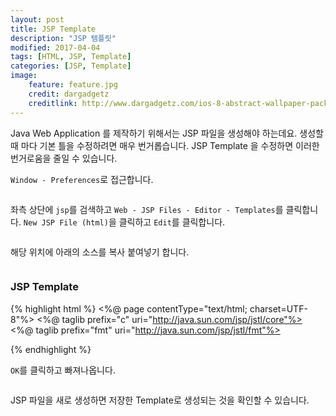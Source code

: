 ```yaml
---
layout: post
title: JSP Template
description: "JSP 템플릿"
modified: 2017-04-04
tags: [HTML, JSP, Template]
categories: [JSP, Template]
image:
    feature: feature.jpg
    credit: dargadgetz
    creditlink: http://www.dargadgetz.com/ios-8-abstract-wallpaper-pack-for-iphone-5s-5c-and-ipod-touch-retina/
---
```


Java Web Application 를 제작하기 위해서는 JSP 파일을 생성해야 하는데요.
생성할 때 마다 기본 틀을 수정하려면 매우 번거롭습니다.
JSP Template 을 수정하면 이러한 번거로움을 줄일 수 있습니다.

`Window - Preferences`로 접근합니다.
<figure>
	<a href="https://regenea8.github.io/resources/images/jsp-template/1.png"><img src="https://regenea8.github.io/resources/images/jsp-template/1.png" alt=""></a>
</figure>

좌측 상단에 `jsp`를 검색하고 `Web - JSP Files - Editor - Templates`를 클릭합니다.
`New JSP File (html)`을 클릭하고 `Edit`를 클릭합니다.
<figure>
	<a href="https://regenea8.github.io/resources/images/jsp-template/2.png"><img src="https://regenea8.github.io/resources/images/jsp-template/2.png" alt=""></a>
</figure>

해당 위치에 아래의 소스를 복사 붙여넣기 합니다.
<figure>
	<a href="https://regenea8.github.io/resources/images/jsp-template/3.png"><img src="https://regenea8.github.io/resources/images/jsp-template/3.png" alt=""></a>
</figure>


### JSP Template

{% highlight html %}
<%@ page contentType="text/html; charset=UTF-8"%>
<%@ taglib prefix="c" uri="http://java.sun.com/jsp/jstl/core"%>
<%@ taglib prefix="fmt" uri="http://java.sun.com/jsp/jstl/fmt"%>
<!DOCTYPE html>
<html>
<head>
<meta name="viewport" content="width=device-width, initial-scale=1.0">
<meta charset="UTF-8">
<title>Insert title here</title>
<link rel="stylesheet" href="https://maxcdn.bootstrapcdn.com/bootstrap/3.3.7/css/bootstrap.min.css">
<script src="https://ajax.googleapis.com/ajax/libs/jquery/3.1.1/jquery.min.js"></script>
<script src="https://maxcdn.bootstrapcdn.com/bootstrap/3.3.7/js/bootstrap.min.js"></script>

</head>
<body>


</body>
</html>
{% endhighlight %}


`OK`를 클릭하고 빠져나옵니다.
<figure>
	<a href="https://regenea8.github.io/resources/images/jsp-template/4.png"><img src="https://regenea8.github.io/resources/images/jsp-template/4.png" alt=""></a>
</figure>


JSP 파일을 새로 생성하면 저장한 Template로 생성되는 것을 확인할 수 있습니다.
<figure>
	<a href="https://regenea8.github.io/resources/images/jsp-template/5.png"><img src="https://regenea8.github.io/resources/images/jsp-template/5.png" alt=""></a>
</figure>
